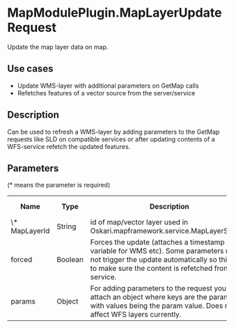 # MapModulePlugin.MapLayerUpdateRequest

Update the map layer data on map.

## Use cases

- Update WMS-layer with additional parameters on GetMap calls
- Refetches features of a vector source from the server/service

## Description

Can be used to refresh a WMS-layer by adding parameters to the GetMap requests like SLD on compatible services or after updating contents of a WFS-service refetch the updated features.

## Parameters

(* means the parameter is required)

<table class="table">
<tr>
  <th> Name</th><th> Type</th><th> Description</th><th> Default value</th>
</tr>
<tr>
  <td> \* MapLayerId </td><td> String </td><td> id of map/vector layer used in Oskari.mapframework.service.MapLayerService </td><td> </td>
</tr>
<tr>
  <td> forced </td><td> Boolean </td><td> Forces the update (attaches a timestamp variable for WMS etc). Some parameters might not trigger the update automatically so this tries to make sure the content is refetched from the service. </td><td> false </td>
</tr>
<tr>
  <td> params </td><td> Object </td><td> For adding parameters to the request you can attach an object where keys are the params with values being the param value. Does not affect WFS layers currently. </td><td> {} </td>
</tr>
</table>
